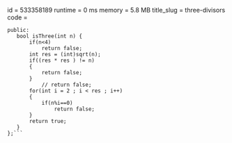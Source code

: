 id = 533358189
runtime  = 0 ms 
memory = 5.8 MB
title_slug = three-divisors
code =
 ```class Solution {
public:
    bool isThree(int n) {
        if(n<4)
            return false; 
        int res = (int)sqrt(n);
        if((res * res ) != n)
        {
            return false;
        }
            // return false;
        for(int i = 2 ; i < res ; i++)
        {
            if(n%i==0)
                return false;
        }
        return true;
    }
};```